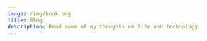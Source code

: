 ```yaml
---
image: /img/book.png
title: Blog
description: Read some of my thoughts on life and technology.
---
```

